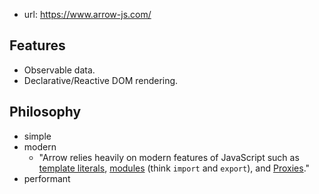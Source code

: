 
- url: https://www.arrow-js.com/


## Features

- Observable data.
- Declarative/Reactive DOM rendering.

## Philosophy

- simple
- modern
  - "Arrow relies heavily on modern features of JavaScript such as [template literals](https://developer.mozilla.org/en-US/docs/Web/JavaScript/Reference/Template_literals), [modules](https://developer.mozilla.org/en-US/docs/Web/JavaScript/Guide/Modules) (think `import` and `export`), and [Proxies](https://developer.mozilla.org/en-US/docs/Web/JavaScript/Reference/Global_Objects/Proxy)."
- performant
